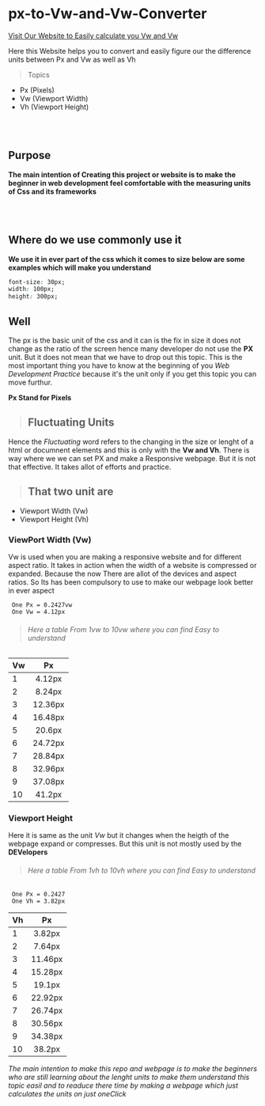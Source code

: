 # px-to-Vw-and-Vw-Converter

[Visit Our Website to Easily calculate you Vw and Vw]()

Here this Website helps you to convert and easily figure our the difference units between Px and Vw as well as Vh

> Topics

- Px (Pixels)
- Vw (Viewport Width)
- Vh (Viewport Height)

<br>
<br>

## Purpose

**The main intention of Creating this project or website is to make the beginner in web development feel comfortable with the measuring units of Css and its frameworks**

<br>
<br>

## Where do we use commonly use it

**We use it in ever part of the css which it comes to size below are some examples which will make you understand**

```css
font-size: 30px;
width: 100px;
height: 300px;
```

## Well

The px is the basic unit of the css and it can is the fix in size it does not change as the ratio of the screen hence many developer do not use the **PX** unit. But it does not mean that we have to drop out this topic. This is the most important thing you have to know at the beginning of you _Web Development Practice_ because it's the unit only if you get this topic you can move furthur.

**Px Stand for Pixels**

> ## Fluctuating Units

Hence the _Fluctuating_ word refers to the changing in the size or lenght of a html or documnent elements and this is only with the **Vw and Vh**. There is way where we we can set PX and make a Responsive webpage. But it is not that effective. It takes allot of efforts and practice.

> ## That two unit are

- Viewport Width (Vw)
- Viewport Height (Vh)

### ViewPort Width (Vw)

Vw is used when you are making a responsive website and for different aspect ratio.
It takes in action when the width of a website is compressed or expanded. Because the now There are allot of the devices and aspect ratios. So Its has been compulsory to use to make our webpage look better in ever aspect

```
 One Px = 0.2427vw
 One Vw = 4.12px

```

> ###### Here a table From 1vw to 10vw where you can find Easy to understand

| **Vw** | **Px**  |
| ------ | :-----: |
| 1      | 4.12px  |
| 2      | 8.24px  |
| 3      | 12.36px |
| 4      | 16.48px |
| 5      | 20.6px  |
| 6      | 24.72px |
| 7      | 28.84px |
| 8      | 32.96px |
| 9      | 37.08px |
| 10     | 41.2px  |

### Viewport Height

Here it is same as the unit _Vw_ but it changes when the heigth of the webpage expand or compresses. But this unit is not mostly used by the **DEVelopers**

> ###### Here a table From 1vh to 10vh where you can find Easy to understand

```
 One Px = 0.2427
 One Vh = 3.82px

```

| **Vh** | **Px**  |
| ------ | :-----: |
| 1      | 3.82px  |
| 2      | 7.64px  |
| 3      | 11.46px |
| 4      | 15.28px |
| 5      | 19.1px  |
| 6      | 22.92px |
| 7      | 26.74px |
| 8      | 30.56px |
| 9      | 34.38px |
| 10     | 38.2px  |

_The main intention to make this repo and webpage is to make the beginners who are still learning about the lenght units to make them understand this topic easil and to readuce there time by making a webpage which just calculates the units on just oneClick_
